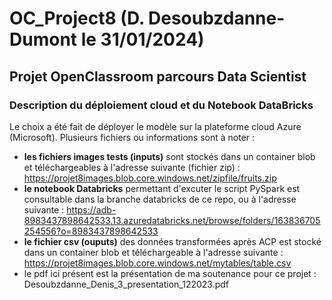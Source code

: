 # OC_Project8 (D. Desoubzdanne-Dumont le 31/01/2024)
## Projet OpenClassroom parcours Data Scientist
### Description du déploiement cloud et du Notebook DataBricks

Le choix a été fait de déployer le modèle sur la plateforme cloud Azure (Microsoft).
Plusieurs fichiers ou informations sont à noter :
- **les fichiers images tests (inputs)** sont stockés dans un container blob et téléchargeables à l'adresse suivante (fichier zip) : https://projet8images.blob.core.windows.net/zipfile/fruits.zip
- **le notebook Databricks** permettant d'excuter le script PySpark est consultable dans la branche databricks de ce repo, ou à l'adresse suivante : https://adb-8983437898642533.13.azuredatabricks.net/browse/folders/163836705254556?o=8983437898642533
- **le fichier csv (ouputs)** des données transformées après ACP est stocké dans un container blob et téléchargeable à l'adresse suivante : https://projet8images.blob.core.windows.net/mytables/table.csv
- le pdf ici présent est la présentation de ma soutenance pour ce projet : Desoubzdanne_Denis_3_presentation_122023.pdf
